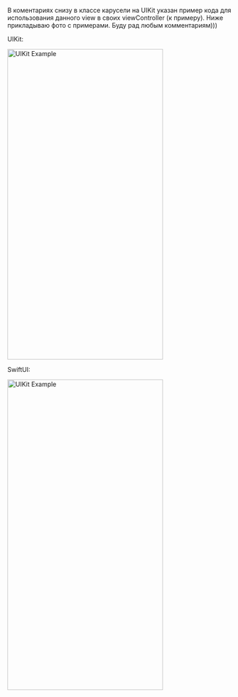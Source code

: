 В коментариях снизу в классе карусели на UIKit указан пример кода для использования данного view в своих viewController (к примеру).
Ниже прикладываю фото с примерами.
Буду рад любым комментариям)))

UIKit:

<img src="https://github.com/1rlan/DesignSystemHSE/assets/90830436/9f8e2137-b1f3-4607-a7bf-dbb3c21b94a7" alt="UIKit Example" width="350" height="700">


SwiftUI:

<img src="https://github.com/1rlan/DesignSystemHSE/assets/90830436/bf74f8d3-0a33-43c0-8110-981e37395432" alt="UIKit Example" width="350" height="700">
